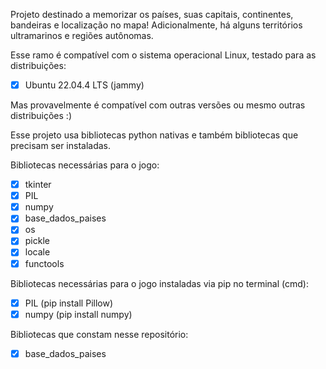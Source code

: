 Projeto destinado a memorizar os países, suas capitais, continentes, bandeiras e localização no mapa! Adicionalmente, há alguns territórios ultramarinos e regiões autônomas.


Esse ramo é compatível com o sistema operacional Linux, testado para as distribuições:

- [x] Ubuntu 22.04.4 LTS (jammy)

Mas provavelmente é compatível com outras versões ou mesmo outras distribuições :)


Esse projeto usa bibliotecas python nativas e também bibliotecas que precisam ser instaladas.

Bibliotecas necessárias para o jogo:

- [x] tkinter
- [x] PIL
- [x] numpy
- [x] base_dados_paises
- [x] os
- [x] pickle
- [x] locale
- [x] functools

Bibliotecas necessárias para o jogo instaladas via pip no terminal (cmd):
- [x] PIL (pip install Pillow)
- [x] numpy (pip install numpy)

Bibliotecas que constam nesse repositório:
- [x] base_dados_paises
